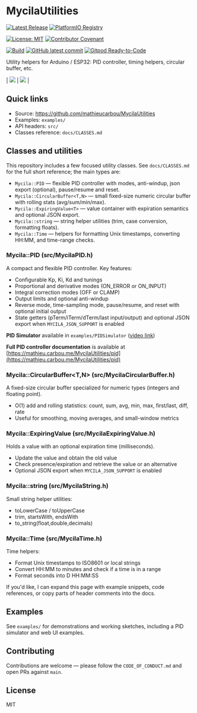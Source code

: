 # MycilaUtilities

[![Latest Release](https://img.shields.io/github/release/mathieucarbou/MycilaUtilities.svg)](https://GitHub.com/mathieucarbou/MycilaUtilities/releases/)
[![PlatformIO Registry](https://badges.registry.platformio.org/packages/mathieucarbou/library/MycilaUtilities.svg)](https://registry.platformio.org/libraries/mathieucarbou/MycilaUtilities)

[![License: MIT](https://img.shields.io/badge/License-MIT-yellow.svg)](https://opensource.org/licenses/MIT)
[![Contributor Covenant](https://img.shields.io/badge/Contributor%20Covenant-2.1-4baaaa.svg)](code_of_conduct.md)

[![Build](https://github.com/mathieucarbou/MycilaUtilities/actions/workflows/ci.yml/badge.svg)](https://github.com/mathieucarbou/MycilaUtilities/actions/workflows/ci.yml)
[![GitHub latest commit](https://badgen.net/github/last-commit/mathieucarbou/MycilaUtilities)](https://GitHub.com/mathieucarbou/MycilaUtilities/commit/)
[![Gitpod Ready-to-Code](https://img.shields.io/badge/Gitpod-Ready--to--Code-blue?logo=gitpod)](https://gitpod.io/#https://github.com/mathieucarbou/MycilaUtilities)

Utility helpers for Arduino / ESP32: PID controller, timing helpers, circular buffer, etc.

| [![](https://mathieu.carbou.me/MycilaUtilities/assets/pid-graph.jpeg)](https://mathieu.carbou.me/MycilaUtilities/assets/pid-graph.jpeg) | [![](https://mathieu.carbou.me/MycilaUtilities/assets/pid-console.jpeg)](https://mathieu.carbou.me/MycilaUtilities/assets/pid-console.jpeg) |

## Quick links

- Source: https://github.com/mathieucarbou/MycilaUtilities
- Examples: `examples/`
- API headers: `src/`
- Classes reference: `docs/CLASSES.md`

## Classes and utilities

This repository includes a few focused utility classes. See `docs/CLASSES.md` for the full short reference; the main types are:

- `Mycila::PID` — flexible PID controller with modes, anti-windup, json export (optional), pause/resume and reset.
- `Mycila::CircularBuffer<T,N>` — small fixed-size numeric circular buffer with rolling stats (avg/sum/min/max).
- `Mycila::ExpiringValue<T>` — value container with expiration semantics and optional JSON export.
- `Mycila::string` — string helper utilities (trim, case conversion, formatting floats).
- `Mycila::Time` — helpers for formatting Unix timestamps, converting HH:MM, and time-range checks.

### Mycila::PID (src/MycilaPID.h)

A compact and flexible PID controller. Key features:

- Configurable Kp, Ki, Kd and tunings
- Proportional and derivative modes (ON_ERROR or ON_INPUT)
- Integral correction modes (OFF or CLAMP)
- Output limits and optional anti-windup
- Reverse mode, time-sampling mode, pause/resume, and reset with optional initial output
- State getters (pTerm/iTerm/dTerm/last input/output) and optional JSON export when `MYCILA_JSON_SUPPORT` is enabled

**PID Simulator** available in `examples/PIDSimulator` ([video link](https://youtu.be/aSKE0_tJjhw))

**Full PID controller documentation** is available at [https://mathieu.carbou.me/MycilaUtilities/pid](https://mathieu.carbou.me/MycilaUtilities/pid)

### Mycila::CircularBuffer<T,N> (src/MycilaCircularBuffer.h)

A fixed-size circular buffer specialized for numeric types (integers and floating point).

- O(1) add and rolling statistics: count, sum, avg, min, max, first/last, diff, rate
- Useful for smoothing, moving averages, and small-window metrics

### Mycila::ExpiringValue<T> (src/MycilaExpiringValue.h)

Holds a value with an optional expiration time (milliseconds).

- Update the value and obtain the old value
- Check presence/expiration and retrieve the value or an alternative
- Optional JSON export when `MYCILA_JSON_SUPPORT` is enabled

### Mycila::string (src/MycilaString.h)

Small string helper utilities:

- toLowerCase / toUpperCase
- trim, startsWith, endsWith
- to_string(float,double,decimals)

### Mycila::Time (src/MycilaTime.h)

Time helpers:

- Format Unix timestamps to ISO8601 or local strings
- Convert HH:MM to minutes and check if a time is in a range
- Format seconds into D HH:MM:SS

If you'd like, I can expand this page with example snippets, code references, or copy parts of header comments into the docs.

## Examples

See `examples/` for demonstrations and working sketches, including a PID simulator and web UI examples.

## Contributing

Contributions are welcome — please follow the `CODE_OF_CONDUCT.md` and open PRs against `main`.

## License

MIT
